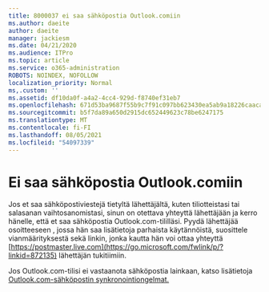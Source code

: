 ```yaml
---
title: 8000037 ei saa sähköpostia Outlook.comiin
ms.author: daeite
author: daeite
manager: jackiesm
ms.date: 04/21/2020
ms.audience: ITPro
ms.topic: article
ms.service: o365-administration
ROBOTS: NOINDEX, NOFOLLOW
localization_priority: Normal
ms,.custom: ''
ms.assetid: df10da0f-a4a2-4cc4-929d-f8740ef31eb7
ms.openlocfilehash: 671d53ba9687f55b9c7f91c097bb623430ea5ab9a18226caacabdc92f6b410d8
ms.sourcegitcommit: b5f7da89a650d2915dc652449623c78be6247175
ms.translationtype: MT
ms.contentlocale: fi-FI
ms.lasthandoff: 08/05/2021
ms.locfileid: "54097339"
---
```

# <a name="not-receiving-mail-in-outlookcom"></a>Ei saa sähköpostia Outlook.comiin

Jos et saa sähköpostiviestejä tietyltä lähettäjältä, kuten tiliotteistasi tai salasanan vaihtosanomistasi, sinun on otettava yhteyttä lähettäjään ja kerro hänelle, että et saa sähköpostia Outlook.com-tililläsi. Pyydä lähettäjää osoitteeseen , jossa hän saa lisätietoja parhaista käytännöistä, suosittele vianmäärityksestä sekä linkin, jonka kautta hän voi ottaa yhteyttä [https://postmaster.live.com](https://go.microsoft.com/fwlink/p/?linkid=872135) lähettäjän tukitiimiin.
  
Jos Outlook.com-tilisi ei vastaanota sähköpostia lainkaan, katso lisätietoja [Outlook.com-sähköpostin synkronointiongelmat.](https://go.microsoft.com/fwlink/p/?linkid=874363)
  

